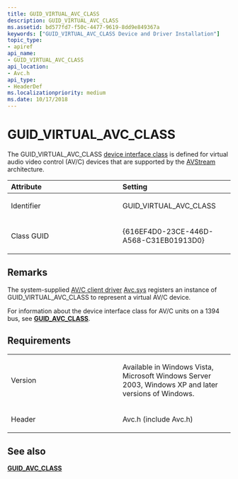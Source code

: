 ```yaml
---
title: GUID_VIRTUAL_AVC_CLASS
description: GUID_VIRTUAL_AVC_CLASS
ms.assetid: bd577fd7-f50c-4477-9619-8dd9e849367a
keywords: ["GUID_VIRTUAL_AVC_CLASS Device and Driver Installation"]
topic_type:
- apiref
api_name:
- GUID_VIRTUAL_AVC_CLASS
api_location:
- Avc.h
api_type:
- HeaderDef
ms.localizationpriority: medium
ms.date: 10/17/2018
---
```


# GUID_VIRTUAL_AVC_CLASS


The GUID_VIRTUAL_AVC_CLASS [device interface class](https://msdn.microsoft.com/library/windows/hardware/ff541339) is defined for virtual audio video control (AV/C) devices that are supported by the [AVStream](https://msdn.microsoft.com/library/windows/hardware/ff554240) architecture.

<table>
<colgroup>
<col width="50%" />
<col width="50%" />
</colgroup>
<thead>
<tr class="header">
<th align="left">Attribute</th>
<th align="left">Setting</th>
</tr>
</thead>
<tbody>
<tr class="odd">
<td align="left"><p>Identifier</p></td>
<td align="left"><p>GUID_VIRTUAL_AVC_CLASS</p></td>
</tr>
<tr class="even">
<td align="left"><p>Class GUID</p></td>
<td align="left"><p>{616EF4D0-23CE-446D-A568-C31EB01913D0}</p></td>
</tr>
</tbody>
</table>

 

Remarks
-------

The system-supplied [AV/C client driver](https://msdn.microsoft.com/library/windows/hardware/ff556367) [Avc.sys](https://msdn.microsoft.com/library/windows/hardware/ff568667) registers an instance of GUID_VIRTUAL_AVC_CLASS to represent a virtual AV/C device.

For information about the device interface class for AV/C units on a 1394 bus, see [**GUID_AVC_CLASS**](guid-avc-class.md).

Requirements
------------

<table>
<colgroup>
<col width="50%" />
<col width="50%" />
</colgroup>
<tbody>
<tr class="odd">
<td align="left"><p>Version</p></td>
<td align="left"><p>Available in Windows Vista, Microsoft Windows Server 2003, Windows XP and later versions of Windows.</p></td>
</tr>
<tr class="even">
<td align="left"><p>Header</p></td>
<td align="left">Avc.h (include Avc.h)</td>
</tr>
</tbody>
</table>

## See also


[**GUID_AVC_CLASS**](guid-avc-class.md)

 

 






